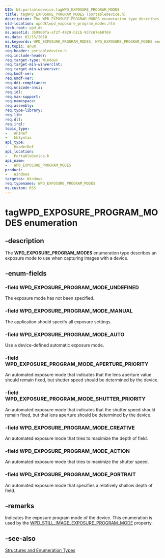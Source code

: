 ```yaml
---
UID: NE:portabledevice.tagWPD_EXPOSURE_PROGRAM_MODES
title: tagWPD_EXPOSURE_PROGRAM_MODES (portabledevice.h)
description: The WPD_EXPOSURE_PROGRAM_MODES enumeration type describes an exposure mode to use when capturing images with a device.
old-location: wpddk\wpd_exposure_program_modes.htm
tech.root: wpd_dk
ms.assetid: 369900fa-af2f-4929-b2cb-937c67e60769
ms.date: 02/15/2018
ms.keywords: WPD_EXPOSURE_PROGRAM_MODES, WPD_EXPOSURE_PROGRAM_MODES enumeration, WPD_EXPOSURE_PROGRAM_MODE_ACTION, WPD_EXPOSURE_PROGRAM_MODE_APERTURE_PRIORITY, WPD_EXPOSURE_PROGRAM_MODE_AUTO, WPD_EXPOSURE_PROGRAM_MODE_CREATIVE, WPD_EXPOSURE_PROGRAM_MODE_MANUAL, WPD_EXPOSURE_PROGRAM_MODE_PORTRAIT, WPD_EXPOSURE_PROGRAM_MODE_SHUTTER_PRIORITY, WPD_EXPOSURE_PROGRAM_MODE_UNDEFINED, enumeration, portabledevice/WPD_EXPOSURE_PROGRAM_MODES, portabledevice/WPD_EXPOSURE_PROGRAM_MODE_ACTION, portabledevice/WPD_EXPOSURE_PROGRAM_MODE_APERTURE_PRIORITY, portabledevice/WPD_EXPOSURE_PROGRAM_MODE_AUTO, portabledevice/WPD_EXPOSURE_PROGRAM_MODE_CREATIVE, portabledevice/WPD_EXPOSURE_PROGRAM_MODE_MANUAL, portabledevice/WPD_EXPOSURE_PROGRAM_MODE_PORTRAIT, portabledevice/WPD_EXPOSURE_PROGRAM_MODE_SHUTTER_PRIORITY, portabledevice/WPD_EXPOSURE_PROGRAM_MODE_UNDEFINED, tagWPD_EXPOSURE_PROGRAM_MODES, wpddk.wpd_exposure_program_modes
ms.topic: enum
req.header: portabledevice.h
req.include-header: 
req.target-type: Windows
req.target-min-winverclnt: 
req.target-min-winversvr: 
req.kmdf-ver: 
req.umdf-ver: 
req.ddi-compliance: 
req.unicode-ansi: 
req.idl: 
req.max-support: 
req.namespace: 
req.assembly: 
req.type-library: 
req.lib: 
req.dll: 
req.irql: 
topic_type:
-	APIRef
-	kbSyntax
api_type:
-	HeaderDef
api_location:
-	PortableDevice.h
api_name:
-	WPD_EXPOSURE_PROGRAM_MODES
product:
-	Windows
targetos: Windows
req.typenames: WPD_EXPOSURE_PROGRAM_MODES
ms.custom: RS5
---
```


# tagWPD_EXPOSURE_PROGRAM_MODES enumeration


## -description



The <b>WPD_EXPOSURE_PROGRAM_MODES</b> enumeration type describes an exposure mode to use when capturing images with a device.




## -enum-fields




### -field WPD_EXPOSURE_PROGRAM_MODE_UNDEFINED

The exposure mode has not been specified.


### -field WPD_EXPOSURE_PROGRAM_MODE_MANUAL

The application should specify all exposure settings.


### -field WPD_EXPOSURE_PROGRAM_MODE_AUTO

Use a device-defined automatic exposure mode.


### -field WPD_EXPOSURE_PROGRAM_MODE_APERTURE_PRIORITY

An automated exposure mode that indicates that the lens aperture value should remain fixed, but shutter speed should be determined by the device.


### -field WPD_EXPOSURE_PROGRAM_MODE_SHUTTER_PRIORITY

An automated exposure mode that indicates that the shutter speed should remain fixed, but that lens aperture should be determined by the device.


### -field WPD_EXPOSURE_PROGRAM_MODE_CREATIVE

An automated exposure mode that tries to maximize the depth of field.


### -field WPD_EXPOSURE_PROGRAM_MODE_ACTION

An automated exposure mode that tries to maximize the shutter speed.


### -field WPD_EXPOSURE_PROGRAM_MODE_PORTRAIT

An automated exposure mode that specifies a relatively shallow depth of field.


## -remarks



Indicates the exposure program mode of the device. This enumeration is used by the <a href="wpd_still_image_properties.htm">WPD_STILL_IMAGE_EXPOSURE_PROGRAM_MODE</a> property.




## -see-also




<a href="https://msdn.microsoft.com/library/windows/hardware/ff597672">Structures and Enumeration Types</a>
 

 

